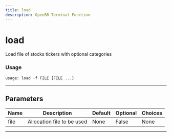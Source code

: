 ```yaml
---
title: load
description: OpenBB Terminal Function
---
```


# load

Load file of stocks tickers with optional categories

### Usage 
```python
usage: load -f FILE [FILE ...]
```
---
## Parameters

| Name | Description | Default | Optional | Choices |
| ---- | ----------- | ------- | -------- | ------- |
| file | Allocation file to be used | None | False | None |
---

